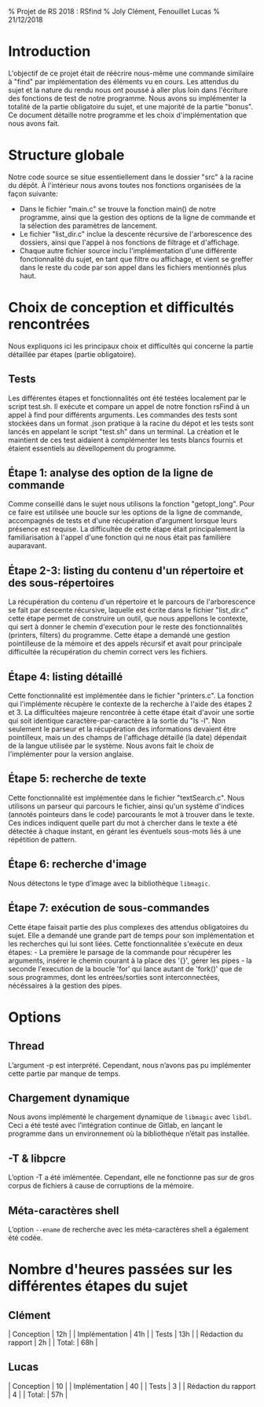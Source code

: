 % Projet de RS 2018 : RSfind
% Joly Clément, Fenouillet Lucas
% 21/12/2018


# Introduction

L'objectif de ce projet était de réécrire nous-même une commande similaire à "find" par implémentation des éléments vu en cours. Les attendus du sujet et la nature du rendu nous ont poussé à aller plus loin dans l'écriture des fonctions de test de notre programme. Nous avons su implémenter la totalité de la partie obligatoire du sujet, et une majorité de la partie "bonus". Ce document détaille notre programme et les choix d'implémentation que nous avons fait.


# Structure globale
Notre code source se situe essentiellement dans le dossier "src" à la racine du dépôt. À l'intérieur nous avons toutes nos fonctions organisées de la façon suivante:

- Dans le fichier "main.c" se trouve la fonction main() de notre programme, ainsi que la gestion des options de la ligne de commande et la sélection des paramètres de lancement.
- Le fichier "list_dir.c" inclue la descente récursive de l'arborescence des dossiers, ainsi que l'appel à nos fonctions de filtrage et d'affichage.
- Chaque autre fichier source inclu l'implémentation d'une différente fonctionnalité du sujet, en tant que filtre ou affichage, et vient se greffer dans le reste du code par son appel dans les fichiers mentionnés plus haut.
	

# Choix de conception et difficultés rencontrées
Nous expliquons ici les principaux choix et difficultés qui concerne la partie détaillée par étapes (partie obligatoire).

## Tests

Les différentes étapes et fonctionnalités ont été testées localement par le script test.sh. Il exécute et compare un appel de notre fonction rsFind à un appel à find pour différents arguments. Les commandes des tests sont stockées dans un format .json pratique à la racine du dépot et les tests sont lancés en appelant le script "test.sh" dans un terminal. La création et le maintient de ces test aidaient à complémenter les tests blancs fournis et étaient essentiels au dévellopement du programme. 

## Étape 1: analyse des option de la ligne de commande

Comme conseillé dans le sujet nous utilisons la fonction "getopt_long". Pour ce faire est utilisée une boucle sur les options de la ligne de commande, accompagnés de tests et d'une récupération d'argument lorsque leurs présence est requise. La difficultée de cette étape était principalement la familiarisation à l'appel d'une fonction qui ne nous était pas familière auparavant. 

## Étape 2-3: listing du contenu d'un répertoire et des sous-répertoires
La récupération du contenu d'un répertoire et le parcours de l'arborescence se fait par descente récursive, laquelle est écrite dans le fichier "list_dir.c" cette étape permet de construire un outil, que nous appellons le contexte, qui sert à donner le chemin d'execution pour le reste des fonctionnalités (printers, filters) du programme. Cette étape a demandé une gestion pointilleuse de la mémoire et des appels récursif et avait pour principale difficultée la récupération du chemin correct vers les fichiers.

## Étape 4: listing détaillé
Cette fonctionnalité est implémentée dans le fichier "printers.c". La fonction qui l'implémente récupère le contexte de la recherche à l'aide des étapes 2 et 3. La difficultées majeure rencontrée à cette étape était d'avoir une sortie qui soit identique caractère-par-caractère à la sortie du "ls -l". Non seulement le parseur et la récupération des informations devaient être pointilleux, mais un des champs de l'affichage détaillé (la date) dépendait de la langue utilisée par le système. Nous avons fait le choix de l'implémenter pour la version anglaise.

## Étape 5: recherche de texte
Cette fonctionnalité est implémentée dans le fichier "textSearch.c". Nous utilisons un parseur qui parcours le fichier, ainsi qu'un système d'indices (annotés pointeurs dans le code) parcourants le mot à trouver dans le texte. Ces indices indiquent quelle part du mot à chercher dans le texte a été détectée à chaque instant, en gérant les éventuels sous-mots liés à une répétition de pattern.

## Étape 6: recherche d'image

Nous détectons le type d’image avec la bibliothèque `libmagic`.

## Étape 7: exécution de sous-commandes
Cette étape faisait partie des plus complexes des attendus obligatoires du sujet. Elle a demandé une grande part de temps pour son implémentation et les recherches qui lui sont liées. Cette fonctionnalitée s'exécute en deux étapes: 
	- La première le parsage de la commande pour récupérer les arguments, insérer le chemin courant à la place des '{}', gérer les pipes
	- la seconde l'execution de la boucle 'for' qui lance autant de 'fork()' que de sous programmes, dont les entrées/sorties sont interconnectées, nécéssaires à la gestion des pipes.
	 
	

# Options

## Thread

L’argument -p est interprété. Cependant, nous n’avons pas pu implémenter cette
partie par manque de temps.

## Chargement dynamique

Nous avons implémenté le chargement dynamique de `libmagic` avec `libdl`. Ceci a été testé avec l’intégration continue de Gitlab, en lançant le programme dans un environnement où la bibliothèque n’était pas installée.

## -T & libpcre

L’option -T a été imlémentée. Cependant, elle ne fonctionne pas sur de gros corpus de fichiers à cause de corruptions de la mémoire.

## Méta-caractères shell

L’option `--ename` de recherche avec les méta-caractères shell a également été codée.

# Nombre d'heures passées sur les différentes étapes du sujet

## Clément

| Conception           | 12h | 
| Implémentation       | 41h | 
| Tests                | 13h | 
| Rédaction du rapport | 2h  | 
| Total:               | 68h | 

## Lucas

| Conception						        |  10 |
| Implémentation				            |  40 |
| Tests									    |   3 |
| Rédaction du rapport	                    |   4 |
| Total:                                    | 57h |














